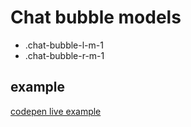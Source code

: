 # Chat bubble models

- .chat-bubble-l-m-1
- .chat-bubble-r-m-1

## example

[codepen live example](https://codepen.io/Endwall/details/qBJLaLX)
